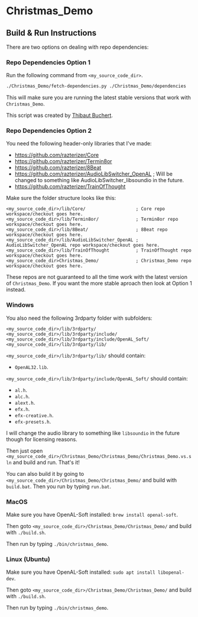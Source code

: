 # Christmas_Demo

## Build & Run Instructions

There are two options on dealing with repo dependencies:
### Repo Dependencies Option 1

Run the following command from `<my_source_code_dir>`.
```sh
./Christmas_Demo/fetch-dependencies.py ./Christmas_Demo/dependencies
```
This will make sure you are running the latest stable versions that work with `Christmas_Demo`.

This script was created by [Thibaut Buchert](https://github.com/thibautbuchert).

### Repo Dependencies Option 2

You need the following header-only libraries that I've made:
* https://github.com/razterizer/Core
* https://github.com/razterizer/Termin8or
* https://github.com/razterizer/8Beat
* https://github.com/razterizer/AudioLibSwitcher_OpenAL ; Will be changed to something like AudioLibSwitcher_libsoundio in the future.
* https://github.com/razterizer/TrainOfThought

Make sure the folder structure looks like this:
```
<my_source_code_dir>/lib/Core/                   ; Core repo workspace/checkout goes here.
<my_source_code_dir>/lib/Termin8or/              ; Termin8or repo workspace/checkout goes here.
<my_source_code_dir>/lib/8Beat/                  ; 8Beat repo workspace/checkout goes here.
<my_source_code_dir>/lib/AudioLibSwitcher_OpenAL ; AudioLibSwitcher_OpenAL repo workspace/checkout goes here.
<my_source_code_dir>/lib/TrainOfThought          ; TrainOfThought repo workspace/checkout goes here.
<my_source_code_dir>Christmas_Demo/              ; Christmas_Demo repo workspace/checkout goes here.
```

These repos are not guaranteed to all the time work with the latest version of `Christmas_Demo`. If you want the more stable aproach then look at Option 1 instead.

### Windows

You also need the following 3rdparty folder with subfolders:
```
<my_source_code_dir>/lib/3rdparty/
<my_source_code_dir>/lib/3rdparty/include/
<my_source_code_dir>/lib/3rdparty/include/OpenAL_Soft/
<my_source_code_dir>/lib/3rdparty/lib/
```

`<my_source_code_dir>/lib/3rdparty/lib/` should contain:
* `OpenAL32.lib`.

`<my_source_code_dir>/lib/3rdparty/include/OpenAL_Soft/` should contain:
* `al.h`.
* `alc.h`.
* `alext.h`.
* `efx.h`.
* `efx-creative.h`.
* `efx-presets.h`.

I will change the audio library to something like `libsoundio` in the future though for licensing reasons.

Then just open `<my_source_code_dir>/Christmas_Demo/Christmas_Demo/Christmas_Demo.vs.sln` and build and run. That's it!

You can also build it by going to `<my_source_code_dir>/Christmas_Demo/Christmas_Demo/` and build with `build.bat`.
Then you run by typing `run.bat`.

### MacOS

Make sure you have OpenAL-Soft installed: `brew install openal-soft`.

Then goto `<my_source_code_dir>/Christmas_Demo/Christmas_Demo/` and build with `./build.sh`.

Then run by typing `./bin/christmas_demo`.

### Linux (Ubuntu)

Make sure you have OpenAL-Soft installed: `sudo apt install libopenal-dev`.

Then goto `<my_source_code_dir>/Christmas_Demo/Christmas_Demo/` and build with `./build.sh`.

Then run by typing `./bin/christmas_demo`.
